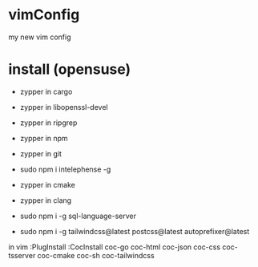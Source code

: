 # vimConfig
my new vim config

# install (opensuse)
- zypper in cargo
- zypper in libopenssl-devel
- zypper in ripgrep
- zypper in npm
- zypper in git

- sudo npm i intelephense -g
- zypper in cmake
- zypper in clang
- sudo npm i -g sql-language-server
- sudo npm i -g tailwindcss@latest postcss@latest autoprefixer@latest


in vim
:PlugInstall
:CocInstall coc-go coc-html coc-json coc-css coc-tsserver coc-cmake coc-sh coc-tailwindcss
